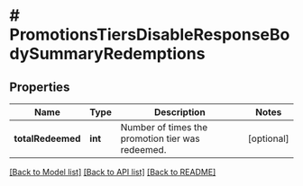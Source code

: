 # # PromotionsTiersDisableResponseBodySummaryRedemptions

## Properties

Name | Type | Description | Notes
------------ | ------------- | ------------- | -------------
**totalRedeemed** | **int** | Number of times the promotion tier was redeemed. | [optional]

[[Back to Model list]](../../README.md#models) [[Back to API list]](../../README.md#endpoints) [[Back to README]](../../README.md)
